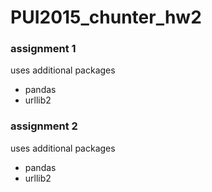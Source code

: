 # PUI2015_chunter_hw2

### assignment 1
uses additional packages
+ pandas
+ urllib2

### assignment 2
uses additional packages
+ pandas
+ urllib2

